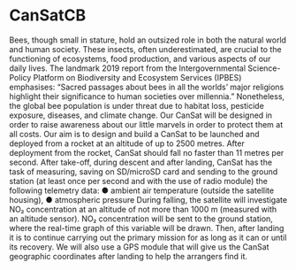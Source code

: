 # CanSatCB
Bees, though small in stature, hold an outsized role in both the natural world and human society. These insects, often underestimated, are crucial to the functioning of ecosystems, food production, and various aspects of our daily lives.
The landmark 2019 report from the Intergovernmental Science-Policy Platform on Biodiversity and Ecosystem Services (IPBES) emphasises: “Sacred passages about bees in all the worlds’ major religions highlight their significance to human societies over millennia.”
 Nonetheless, the global bee population is under threat due to habitat loss, pesticide exposure, diseases, and climate change. Our CanSat will be designed in order to raise awareness about our little marvels in order to protect them at all costs.
 Our aim is to design and build a CanSat to be launched and deployed from a rocket at an altitude of up to 2500 metres. After deployment from the rocket, CanSat should fall no faster than 11 metres per second. After take-off, during descent and after landing, CanSat has the task of measuring, saving on SD/microSD card and sending to the ground station (at least once per second and with the use of radio module) the following telemetry data:
● ambient air temperature (outside the satellite housing),
● atmospheric pressure
During falling, the satellite will investigate NO₂ concentration at an altitude of not more than 1000 m (measured with an altitude sensor). NO₂  concentration will be sent to the ground station, where the real-time graph of this variable will be drawn.
Then, after landing it is to continue carrying out the primary mission for as long as it can or until its recovery. We will also use a GPS module that will give us the CanSat geographic coordinates after landing to help the arrangers find it.
